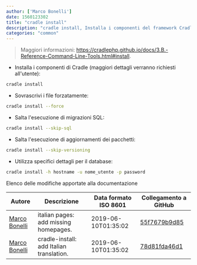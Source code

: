 ```yaml
---
author: ['Marco Bonelli']
date: 1560123302
title: "cradle install"
description: "cradle install, Installa i componenti del framework Cradle per PHP."
categories: "common"
---
```

> Maggiori informazioni: <https://cradlephp.github.io/docs/3.B.-Reference-Command-Line-Tools.html#install>.

- Installa i componenti di Cradle (maggiori dettagli verranno richiesti all'utente):

```bash
cradle install
```

- Sovrascrivi i file forzatamente:

```bash
cradle install --force
```

- Salta l'esecuzione di migrazioni SQL:

```bash
cradle install --skip-sql
```

- Salta l'esecuzione di aggiornamenti dei pacchetti:

```bash
cradle install --skip-versioning
```

- Utilizza specifici dettagli per il database:

```bash
cradle install -h hostname -u nome_utente -p password
```
Elenco delle modifiche apportate alla documentazione


Autore | Descrizione | Data formato ISO 8601 | Collegamento a GitHub
------|-----|-----|-----
[Marco Bonelli](mailto:marco@mebeim.net) | italian pages: add missing homepages. | 2019-06-10T01:35:02 | [55f7679b9d85](https://github.com/tldr-pages/tldr/commit/55f7679b9d85480f6c81738bd32c7901a1db36fe)
[Marco Bonelli](mailto:mb5.marcob@gmail.com) | cradle-install: add Italian translation. | 2019-06-10T01:35:02 | [78d81fda46d1](https://github.com/tldr-pages/tldr/commit/78d81fda46d10884dce5e45bbd2353358f539f88)


